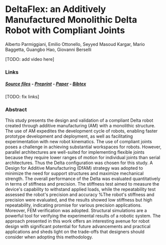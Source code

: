# DeltaFlex: an Additively Manufactured Monolithic Delta Robot with Compliant Joints

Alberto Parmiggiani, Emilio Ottonello, Seyyed Masoud Kargar, Mario Baggetta, Guangbo Hao, Giovanni Berselli

[TODO: add video here]

### Links

##### [Source files](https://github.com/made-iit/deltaflex) - [Preprint]() - [Paper]() - [Bibtex]()


[TODO: fix links]

### Abstract

This study presents the design and validation of a compliant Delta robot created through additive manufacturing (AM) with a monolithic structure. The use of AM expedites the development cycle of robots, enabling faster prototype development and deployment, as well as facilitating experimentation with new robot kinematics.
The use of compliant joints poses a challenge in achieving substantial workspaces for robots.
However, parallel architectures are well-suited for implementing flexible joints because they require lower ranges of motion for individual joints than serial architectures. Thus the Delta configuration was chosen for this study. A Design for Additive Manufacturing (DfAM) strategy was adopted to minimize the need for support structures and maximize mechanical strength.
The overall performance of the Delta was evaluated quantitatively in terms of stiffness and precision. The stiffness test aimed to measure the device's capability to withstand applied loads, while the repeatability test assessed the robot's precision and accuracy
%The robot's stiffness and precision were evaluated, and the results showed low stiffness but high repeatability, indicating promise for various precision applications.
Moreover, FEM verification was adopted. Structural simulations are a powerful tool for verifying the experimental results of a robotic system.
The approach presented in this work offers an interesting avenue for robot design with significant potential for future advancements and practical applications and sheds light on the trade-offs that designers should consider when adopting this methodology.
